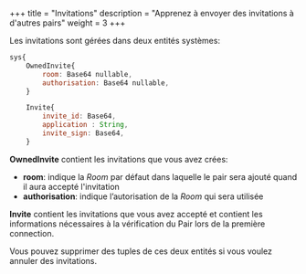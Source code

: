 +++
title = "Invitations"
description = "Apprenez à envoyer des invitations à d'autres pairs"
weight = 3
+++

Les invitations sont gérées dans deux entités systèmes:
```js
sys{
    OwnedInvite{
        room: Base64 nullable,
        authorisation: Base64 nullable,
    }

    Invite{
        invite_id: Base64,
        application : String,
        invite_sign: Base64,
    }
```

**OwnedInvite** contient les invitations que vous avez crées:
- **room**: indique la *Room* par défaut dans laquelle le pair sera ajouté quand il aura accepté l'invitation
- **authorisation**: indique l’autorisation de la *Room* qui sera utilisée

**Invite** contient les invitations que vous avez accepté et contient les informations nécessaires à la vérification du Pair lors de la première connection.

Vous pouvez supprimer des tuples de ces deux entités si vous voulez annuler des invitations.
